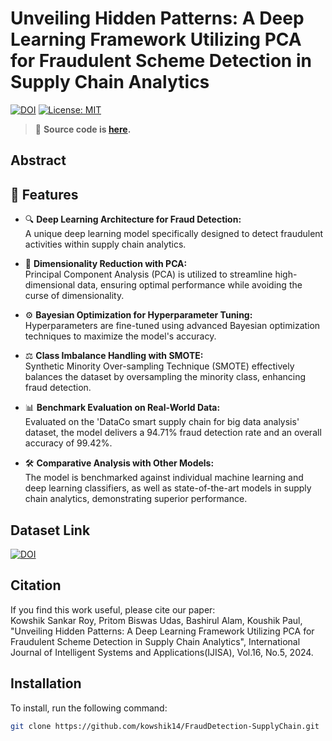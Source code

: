 # Unveiling Hidden Patterns: A Deep Learning Framework Utilizing PCA for Fraudulent Scheme Detection in Supply Chain Analytics

[![DOI](https://img.shields.io/badge/DOI-10.1234/abcd1234-blue.svg)](https://doi.org/10.1234/abcd1234)
[![License: MIT](https://img.shields.io/badge/License-MIT-yellow.svg)](https://opensource.org/licenses/MIT)

    

> 📂 **Source code is [here](https://github.com/kowshik14/FraudDetection-SupplyChain/blob/src).**


## Abstract


## 🚀 Features

- 🔍 **Deep Learning Architecture for Fraud Detection:**  
  A unique deep learning model specifically designed to detect fraudulent activities within supply chain analytics.

- 🎯 **Dimensionality Reduction with PCA:**  
  Principal Component Analysis (PCA) is utilized to streamline high-dimensional data, ensuring optimal performance while avoiding the curse of dimensionality.

- ⚙️ **Bayesian Optimization for Hyperparameter Tuning:**  
  Hyperparameters are fine-tuned using advanced Bayesian optimization techniques to maximize the model's accuracy.

- ⚖️ **Class Imbalance Handling with SMOTE:**  
  Synthetic Minority Over-sampling Technique (SMOTE) effectively balances the dataset by oversampling the minority class, enhancing fraud detection.

- 📊 **Benchmark Evaluation on Real-World Data:**  
  Evaluated on the 'DataCo smart supply chain for big data analysis' dataset, the model delivers a 94.71% fraud detection rate and an overall accuracy of 99.42%.

- 🛠️ **Comparative Analysis with Other Models:**  
  The model is benchmarked against individual machine learning and deep learning classifiers, as well as state-of-the-art models in supply chain analytics, demonstrating superior performance.


## Dataset Link
[![DOI](https://img.shields.io/badge/DOI-10.1234/abcd1234-blue.svg)](https://doi.org/10.17632/8gx2fvg2k6.5)


## Citation

If you find this work useful, please cite our paper:  
Kowshik Sankar Roy, Pritom Biswas Udas, Bashirul Alam, Koushik Paul, "Unveiling Hidden Patterns: A Deep Learning Framework Utilizing PCA for Fraudulent Scheme Detection in Supply Chain Analytics", International Journal of Intelligent Systems and Applications(IJISA), Vol.16, No.5, 2024. 

## Installation

To install, run the following command:

```bash
git clone https://github.com/kowshik14/FraudDetection-SupplyChain.git
